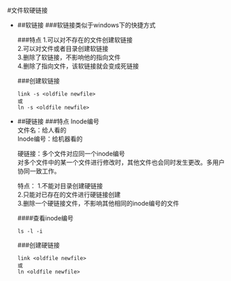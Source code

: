 #文件软硬链接

- ##软链接
	###软链接类似于windows下的快捷方式
	
	###特点
	1.可以对不存在的文件创建软链接  
	2.可以对文件或者目录创建软链接  
	3.删除了软链接，不影响他的指向文件  
	4.删除了指向文件，该软链接就会变成死链接
	
	
	###创建软链接
	```
	link -s <oldfile newfile>
	或
	ln -s <oldfile newfile>
	```
	
	
- ##硬链接
	###特点
	Inode编号  
	文件名：给人看的  
	Inode编号：给机器看的  
	
	硬链接：多个文件对应同一个inode编号  
	对多个文件中的某一个文件进行修改时，其他文件也会同时发生更改。多用户协同一致工作。  
	
	特点：
		1.不能对目录创建硬链接  
		2.只能对已存在的文件进行硬链接创建  
		3.删除一个硬链接文件，不影响其他相同的inode编号的文件  
		
	####查看inode编号
	```
	ls -l -i
	```
		
	###创建硬链接
	```
	link <oldfile newfile>  
	或
	ln <oldfile newfile>
	```